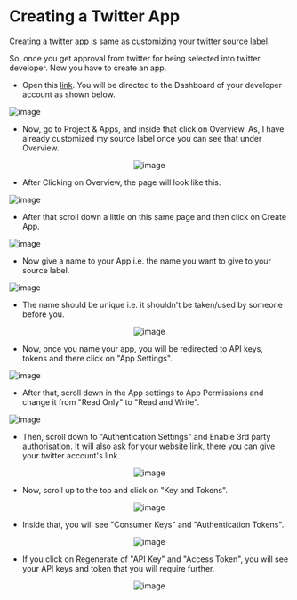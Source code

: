 # Creating a Twitter App

Creating a twitter app is same as customizing your twitter source label. 

So, once you get approval from twitter for being selected into twitter developer. Now you have to create an app.

- Open this [link](https://developer.twitter.com/en/portal/dashboard). You will be directed to the Dashboard of your developer account as shown below.

![image](https://user-images.githubusercontent.com/74541810/136690354-660fa40f-e2c9-47f8-a130-3714a45eff5b.png)

- Now, go to Project & Apps, and inside that click on Overview. As, I have already customized my source label once you can see that under Overview.

<div align = 'center'>

![image](https://user-images.githubusercontent.com/74541810/136690408-47315a7e-303b-47c6-8d86-db9c5a8554ff.png)

</div>

- After Clicking on Overview, the page will look like this.

![image](https://user-images.githubusercontent.com/74541810/136690508-c9de23ae-218b-4d89-a47b-7ab315dc9d7d.png)

- After that scroll down a little on this same page and then click on Create App.

![image](https://user-images.githubusercontent.com/74541810/136690550-8122cde0-9f2b-455d-8afb-cc2d3eda5bc8.png)

- Now give a name to your App i.e. the name you want to give to your source label.

![image](https://user-images.githubusercontent.com/74541810/136690610-44ef413e-3fb8-4aae-9b22-626721a07bbe.png)

- The name should be unique i.e. it shouldn't be taken/used by someone before you.

<div align = 'center'>

![image](https://user-images.githubusercontent.com/74541810/136690667-fb355077-cfac-40d1-b996-b24a13196317.png)

</div>

- Now, once you name your app, you will be redirected to API keys, tokens and there click on "App Settings".

![image](https://user-images.githubusercontent.com/74541810/136690748-1f22ebfb-0296-4d84-960b-e9960f4fabe1.png)

- After that, scroll down in the App settings to App Permissions and change it from "Read Only" to "Read and Write".

![image](https://user-images.githubusercontent.com/74541810/136690550-8122cde0-9f2b-455d-8afb-cc2d3eda5bc8.png)

</div>

- Then, scroll down to "Authentication Settings" and Enable 3rd party authorisation. It will also ask for your website link, there you can give your twitter account's link.

<div align = 'center'>

![image](https://user-images.githubusercontent.com/74541810/136690922-07d943da-0e1a-4c67-85c6-dece2207b2f0.png)
  
</div>

- Now, scroll up to the top and click on "Key and Tokens".

<div align = 'center'>

![image](https://user-images.githubusercontent.com/74541810/136690979-558a0202-b3b0-4688-aa02-eddf11b0ad1b.png)

</div>

- Inside that, you will see "Consumer Keys" and "Authentication Tokens".

<div align = 'center'>

![image](https://user-images.githubusercontent.com/74541810/136691010-a3564553-f3a7-4f76-8140-2ab15a3ca78a.png)

</div>

- If you click on Regenerate of "API Key" and "Access Token", you will see your API keys and token that you will require further.

<div align = 'center'>

![image](https://user-images.githubusercontent.com/74541810/136691101-9f7471eb-84b9-4cf0-81eb-5fba02d9ef56.png)
